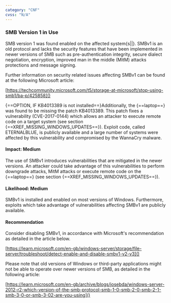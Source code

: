 ```yaml
---
category: "CNF"
cvss: "N/A"
---
```

### SMB Version 1 in Use
SMB version 1 was found enabled on the affected system{s||}. SMBv1 is an old protocol and lacks the security features that have been implemented in newer versions of SMB such as pre-authentication integrity, secure dialect negotiation, encryption, improved man in the middle (MitM) attacks protections and message signing.

Further information on security related issues affecting SMBv1 can be found at the following Microsoft article:

[https://techcommunity.microsoft.com/t5/storage-at-microsoft/stop-using-smb1/ba-p/425858]()

{==OPTION, IF KB4013389 is not installed==}Additionally, the {==laptop==} was found to be missing the patch KB4013389. This patch fixes a vulnerability (CVE-2017-0144) which allows an attacker to execute remote code on a target system (see section {==XREF_MISSING_WINDOWS_UPDATES==}). Exploit code, called ETERNALBLUE, is publicly available and a large number of systems were affected by this vulnerability and compromised by the WannaCry malware.
#### Impact: Medium
The use of SMBv1 introduces vulnerabilities that are mitigated in the newer versions. An attacker could take advantage of this vulnerabilities to perform downgrade attacks, MitM attacks or execute remote code on the {==laptop==} (see section {==XREF_MISSING_WINDOWS_UPDATES==}).
#### Likelihood: Medium
SMBv1 is installed and enabled on most versions of Windows. Furthermore, exploits which take advantage of vulnerabilities affecting SMBv1 are publicly available.
#### Recommendation
Consider disabling SMBv1, in accordance with Microsoft's recommendation as detailed in the article below.

[https://learn.microsoft.com/en-gb/windows-server/storage/file-server/troubleshoot/detect-enable-and-disable-smbv1-v2-v3]()

Please note that old versions of Windows or third-party applications might not be able to operate over newer versions of SMB, as detailed in the following article:

[https://learn.microsoft.com/en-gb/archive/blogs/josebda/windows-server-2012-r2-which-version-of-the-smb-protocol-smb-1-0-smb-2-0-smb-2-1-smb-3-0-or-smb-3-02-are-you-using]()
